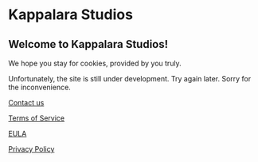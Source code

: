 # Kappalara Studios
## Welcome to Kappalara Studios!
We hope you stay for cookies, provided by you truly.

Unfortunately, the site is still under development. Try again later. Sorry for the inconvenience.

[Contact us](mailto:mkappalara85@gmail.com)

[Terms of Service](/termsofservice.html)

[EULA](/eula.html)

[Privacy Policy](/privacypolicy.html)
